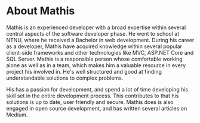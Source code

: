 # About Mathis
Mathis is an experienced developer with a broad expertise within several central aspects of the software developer phase. He went to school at NTNU, where he received a Bachelor in web development. During his career as a developer, Mathis have acquired knowledge within several popular client-side frameworks and other technologies like MVC, ASP.NET Core and SQL Server. Mathis is a responsible person whose comfortable working alone as well as in a team, which makes him a valuable resource in every project his involved in. He's well structured and good at finding understandable solutions to complex problems.

His has a passion for development, and spend a lot of time developing his skill set in the entire development process. This contributes to that his solutions is up to date, user friendly and secure. Mathis does is also engaged in open source development, and has written several articles on Medium.
